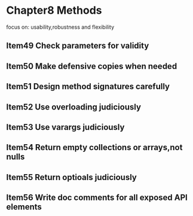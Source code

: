 # Chapter8 Methods

focus on:
    usability,robustness and flexibility

## Item49 Check parameters for validity


## Item50 Make defensive copies when needed


## Item51 Design method signatures carefully


## Item52 Use overloading judiciously


## Item53 Use varargs judiciously


## Item54 Return empty collections or arrays,not nulls


## Item55 Return optioals judiciously


## Item56 Write doc comments for all exposed API elements